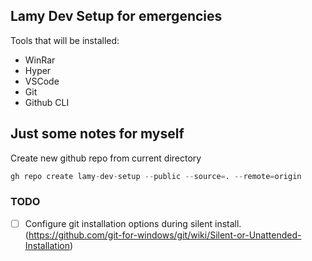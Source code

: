 ## Lamy Dev Setup for emergencies

Tools that will be installed:
- WinRar
- Hyper
- VSCode
- Git
- Github CLI

## Just some notes for myself

Create new github repo from current directory
```s
gh repo create lamy-dev-setup --public --source=. --remote=origin
```

### TODO
- [ ] Configure git installation options during silent install. (https://github.com/git-for-windows/git/wiki/Silent-or-Unattended-Installation)
